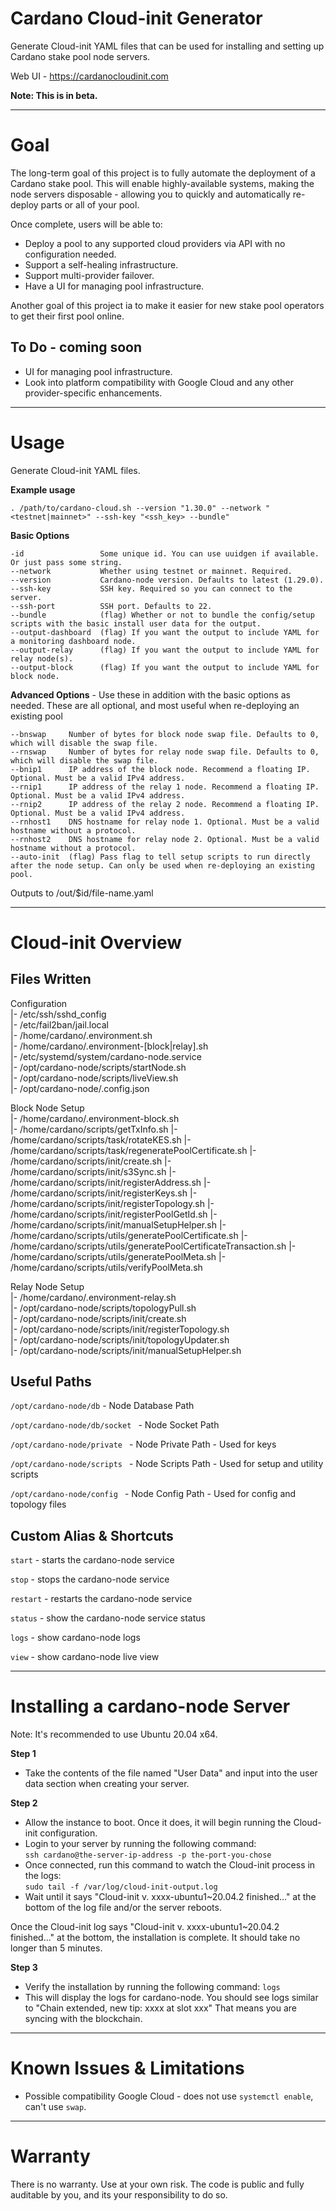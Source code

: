 # Cardano Cloud-init Generator
Generate Cloud-init YAML files that can be used for installing and setting up Cardano stake pool node servers.

Web UI - https://cardanocloudinit.com

**Note: This is in beta.**

----------------

# Goal 
The long-term goal of this project is to fully automate the deployment of a Cardano stake pool. This will enable highly-available systems, making the node servers disposable -  allowing you to quickly and automatically re-deploy parts or all of your pool. 

Once complete, users will be able to:
- Deploy a pool to any supported cloud providers via API with no configuration needed.
- Support a self-healing infrastructure.
- Support multi-provider failover.
- Have a UI for managing pool infrastructure.

Another goal of this project ia to make it easier for new stake pool operators to get their first pool online.

## To Do - coming soon
- UI for managing pool infrastructure.
- Look into platform compatibility with Google Cloud and any other provider-specific enhancements.

----------------

# Usage
Generate Cloud-init YAML files. 

**Example usage**
```
. /path/to/cardano-cloud.sh --version "1.30.0" --network "<testnet|mainnet>" --ssh-key "<ssh_key> --bundle"
```

**Basic Options**
```
-id                 Some unique id. You can use uuidgen if available. Or just pass some string.
--network           Whether using testnet or mainnet. Required.  
--version           Cardano-node version. Defaults to latest (1.29.0).  
--ssh-key           SSH key. Required so you can connect to the server.  
--ssh-port          SSH port. Defaults to 22.  
--bundle            (flag) Whether or not to bundle the config/setup scripts with the basic install user data for the output.  
--output-dashboard  (flag) If you want the output to include YAML for a monitoring dashboard node. 
--output-relay      (flag) If you want the output to include YAML for relay node(s). 
--output-block      (flag) If you want the output to include YAML for block node. 
```

**Advanced Options** - Use these in addition with the basic options as needed. These are all optional, and most useful when re-deploying an existing pool
```
--bnswap     Number of bytes for block node swap file. Defaults to 0, which will disable the swap file.
--rnswap     Number of bytes for relay node swap file. Defaults to 0, which will disable the swap file.
--bnip1      IP address of the block node. Recommend a floating IP. Optional. Must be a valid IPv4 address.
--rnip1      IP address of the relay 1 node. Recommend a floating IP. Optional. Must be a valid IPv4 address.
--rnip2      IP address of the relay 2 node. Recommend a floating IP. Optional. Must be a valid IPv4 address.
--rnhost1    DNS hostname for relay node 1. Optional. Must be a valid hostname without a protocol.
--rnhost2    DNS hostname for relay node 2. Optional. Must be a valid hostname without a protocol.
--auto-init  (flag) Pass flag to tell setup scripts to run directly after the node setup. Can only be used when re-deploying an existing pool.
```

Outputs to /out/$id/file-name.yaml

----------------


# Cloud-init Overview 

## Files Written

Configuration  
|- /etc/ssh/sshd_config  
|- /etc/fail2ban/jail.local  
|- /home/cardano/.environment.sh  
|- /home/cardano/.environment-[block|relay].sh  
|- /etc/systemd/system/cardano-node.service  
|- /opt/cardano-node/scripts/startNode.sh  
|- /opt/cardano-node/scripts/liveView.sh  
|- /opt/cardano-node/.config.json  

Block Node Setup  
|- /home/cardano/.environment-block.sh  
|- /home/cardano/scripts/getTxInfo.sh
|- /home/cardano/scripts/task/rotateKES.sh
|- /home/cardano/scripts/task/regeneratePoolCertificate.sh
|- /home/cardano/scripts/init/create.sh
|- /home/cardano/scripts/init/s3Sync.sh
|- /home/cardano/scripts/init/registerAddress.sh
|- /home/cardano/scripts/init/registerKeys.sh
|- /home/cardano/scripts/init/registerTopology.sh
|- /home/cardano/scripts/init/registerPoolGetId.sh
|- /home/cardano/scripts/init/manualSetupHelper.sh
|- /home/cardano/scripts/utils/generatePoolCertificate.sh
|- /home/cardano/scripts/utils/generatePoolCertificateTransaction.sh
|- /home/cardano/scripts/utils/generatePoolMeta.sh
|- /home/cardano/scripts/utils/verifyPoolMeta.sh


Relay Node Setup  
|- /home/cardano/.environment-relay.sh  
|- /opt/cardano-node/scripts/topologyPull.sh  
|- /opt/cardano-node/scripts/init/create.sh  
|- /opt/cardano-node/scripts/init/registerTopology.sh   
|- /opt/cardano-node/scripts/init/topologyUpdater.sh  
|- /opt/cardano-node/scripts/init/manualSetupHelper.sh


## Useful Paths

`/opt/cardano-node/db` - Node Database Path 

`/opt/cardano-node/db/socket ` - Node Socket Path 

`/opt/cardano-node/private ` - Node Private Path - Used for keys

`/opt/cardano-node/scripts ` - Node Scripts Path - Used for setup and utility scripts

`/opt/cardano-node/config ` - Node Config Path - Used for config and topology files 


## Custom Alias & Shortcuts

`start` - starts the cardano-node service

`stop` - stops the cardano-node service

`restart` - restarts the cardano-node service

`status` - show the cardano-node service status

`logs` - show cardano-node logs

`view` - show cardano-node live view

----------------

# Installing a cardano-node Server
Note: It's recommended to use Ubuntu 20.04 x64.

**Step 1**  
- Take the contents of the file named "User Data" and input into the user data section when creating your server.

**Step 2**  
- Allow the instance to boot. Once it does, it will begin running the Cloud-init configuration.
- Login to your server by running the following command:  
`ssh cardano@the-server-ip-address -p the-port-you-chose`
- Once connected, run this command to watch the Cloud-init process in the logs:  
`sudo tail -f /var/log/cloud-init-output.log`
- Wait until it says "Cloud-init v. xxxx-ubuntu1~20.04.2 finished..." at the bottom of the log file and/or the server reboots.

Once the Cloud-init log says "Cloud-init v. xxxx-ubuntu1~20.04.2 finished..." at the bottom, the installation is complete. It should take no longer than 5 minutes.

**Step 3**  
- Verify the installation by running the following command: `logs`
- This will display the logs for cardano-node. You should see logs similar to "Chain extended, new tip: xxxx at slot xxx" That means you are syncing with the blockchain.

----------------

# Known Issues & Limitations 
- Possible compatibility Google Cloud - does not use `systemctl enable`, can't use `swap`.

----------------

# Warranty
There is no warranty. Use at your own risk. The code is public and fully auditable by you, and its your responsibility to do so.